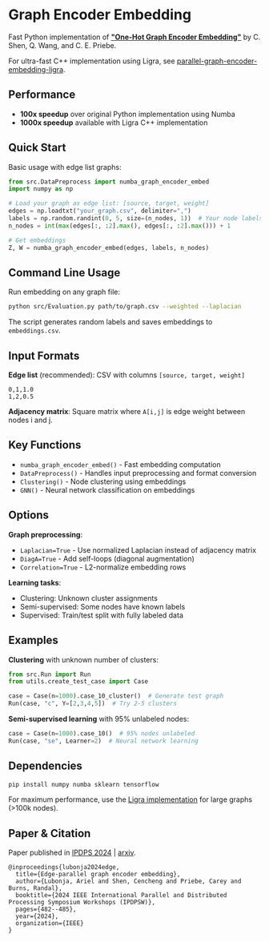 # Graph Encoder Embedding

Fast Python implementation of [**"One-Hot Graph Encoder Embedding"**](https://arxiv.org/abs/2109.13098) by C. Shen, Q. Wang, and C. E. Priebe.

For ultra-fast C++ implementation using Ligra, see [parallel-graph-encoder-embedding-ligra](https://github.com/ariellubonja/parallel-graph-encoder-embedding-ligra).

## Performance

- **100x speedup** over original Python implementation using Numba
- **1000x speedup** available with Ligra C++ implementation

## Quick Start

Basic usage with edge list graphs:
```python
from src.DataPreprocess import numba_graph_encoder_embed
import numpy as np

# Load your graph as edge list: [source, target, weight]
edges = np.loadtxt("your_graph.csv", delimiter=",")
labels = np.random.randint(0, 5, size=(n_nodes, 1))  # Your node labels
n_nodes = int(max(edges[:, :2].max(), edges[:, :2].max())) + 1

# Get embeddings
Z, W = numba_graph_encoder_embed(edges, labels, n_nodes)
```

## Command Line Usage

Run embedding on any graph file:
```bash
python src/Evaluation.py path/to/graph.csv --weighted --laplacian
```

The script generates random labels and saves embeddings to `embeddings.csv`.

## Input Formats

**Edge list** (recommended): CSV with columns `[source, target, weight]`
```
0,1,1.0
1,2,0.5
```

**Adjacency matrix**: Square matrix where `A[i,j]` is edge weight between nodes i and j.

## Key Functions

- `numba_graph_encoder_embed()` - Fast embedding computation
- `DataPreprocess()` - Handles input preprocessing and format conversion
- `Clustering()` - Node clustering using embeddings
- `GNN()` - Neural network classification on embeddings

## Options

**Graph preprocessing**:
- `Laplacian=True` - Use normalized Laplacian instead of adjacency matrix
- `DiagA=True` - Add self-loops (diagonal augmentation)
- `Correlation=True` - L2-normalize embedding rows

**Learning tasks**:
- Clustering: Unknown cluster assignments
- Semi-supervised: Some nodes have known labels
- Supervised: Train/test split with fully labeled data

## Examples

**Clustering** with unknown number of clusters:
```python
from src.Run import Run
from utils.create_test_case import Case

case = Case(n=1000).case_10_cluster()  # Generate test graph
Run(case, "c", Y=[2,3,4,5])  # Try 2-5 clusters
```

**Semi-supervised learning** with 95% unlabeled nodes:
```python
case = Case(n=1000).case_10()  # 95% nodes unlabeled
Run(case, "se", Learner=2)  # Neural network learning
```

## Dependencies

```bash
pip install numpy numba sklearn tensorflow
```

For maximum performance, use the [Ligra implementation](https://github.com/ariellubonja/parallel-graph-encoder-embedding-ligra) for large graphs (>100k nodes).


## Paper & Citation

Paper published in [IPDPS 2024](https://ieeexplore.ieee.org/abstract/document/10596504) | [arxiv](https://arxiv.org/pdf/2402.04403).

```
@inproceedings{lubonja2024edge,
  title={Edge-parallel graph encoder embedding},
  author={Lubonja, Ariel and Shen, Cencheng and Priebe, Carey and Burns, Randal},
  booktitle={2024 IEEE International Parallel and Distributed Processing Symposium Workshops (IPDPSW)},
  pages={482--485},
  year={2024},
  organization={IEEE}
}
```
